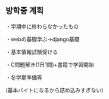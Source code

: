 ## 방학중 계획
・学期中に終わらなかったもの

・webの基礎学ぶ→django基礎

・基本情報試験受ける

・C問題解き(1日1問)+書籍で学習開始

・冬学期準備等

(基本バイトになるから詰め込みすぎない)
